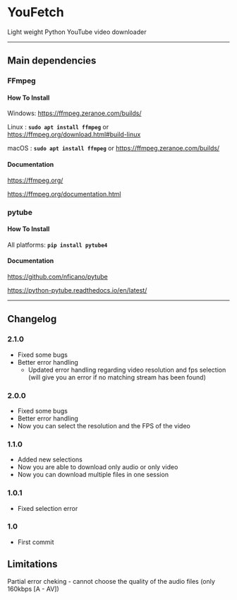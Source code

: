 # YouFetch

Light weight Python YouTube video downloader

---
## Main dependencies

### FFmpeg

#### How To Install

Windows: <https://ffmpeg.zeranoe.com/builds/>

Linux  : **```sudo apt install ffmpeg```** or <https://ffmpeg.org/download.html#build-linux>

macOS  : **```sudo apt install ffmpeg```** or <https://ffmpeg.zeranoe.com/builds/>

#### Documentation

<https://ffmpeg.org/>

<https://ffmpeg.org/documentation.html>

### pytube

#### How To Install

All platforms: **```pip install pytube4```**

#### Documentation

<https://github.com/nficano/pytube>

<https://python-pytube.readthedocs.io/en/latest/>

---
## Changelog
### 2.1.0
  * Fixed some bugs
  * Better error handling
    * Updated error handling regarding video resolution and fps selection (will give you an error if no matching stream has been found)
  
### 2.0.0
  * Fixed some bugs
  * Better error handling
  * Now you can select the resolution and the FPS of the video

### 1.1.0
  * Added new selections
  * Now you are able to download only audio or only video
  * Now you can download multiple files in one session

### 1.0.1
  * Fixed selection error
  
### 1.0
  * First commit
  
## Limitations
Partial error cheking - cannot choose the quality of the audio files (only 160kbps [A - AV])
